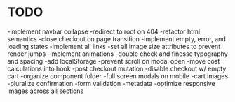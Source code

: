 # TODO

-implement navbar collapse
-redirect to root on 404
-refactor html semantics
-close checkout on page transition
-implement empty, error, and loading states
-implement all links
-set all image size attributes to prevent render jumps
-implement animations
-double check and finesse typography and spacing
-add localStorage
-prevent scroll on modal open
-move cost calculations into hook
-post checkout mutation
-disable checkout w/ empty cart
-organize component folder
-full screen modals on mobile
-cart images
-pluralize confirmation
-form validation
-metadata
-optimize responsive images across all sections

